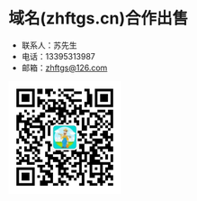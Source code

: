 # 域名(zhftgs.cn)合作出售
* 联系人：苏先生	
* 电话：13395313987
* 邮箱：zhftgs@126.com
<img src="ewm.jpg" width="200px" height="200px">
